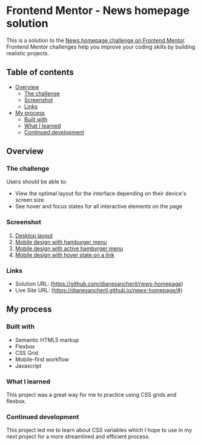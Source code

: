 # Frontend Mentor - News homepage solution

This is a solution to the [News homepage challenge on Frontend Mentor](https://www.frontendmentor.io/challenges/news-homepage-H6SWTa1MFl). Frontend Mentor challenges help you improve your coding skills by building realistic projects.

## Table of contents

- [Overview](#overview)
  - [The challenge](#the-challenge)
  - [Screenshot](#screenshot)
  - [Links](#links)
- [My process](#my-process)
  - [Built with](#built-with)
  - [What I learned](#what-i-learned)
  - [Continued development](#continued-development)


## Overview


  ### The challenge

  Users should be able to:

  - View the optimal layout for the interface depending on their device's screen size
  - See hover and focus states for all interactive elements on the page


  ### Screenshot

  1. [Desktop layout](./Screenshots/Screenshot%202023-03-22%20at%2016.13.19.png)
  2. [Mobile design with hamburger menu](./Screenshots/Screenshot%202023-03-22%20at%2016.13.50.png)
  3. [Mobile design with active hambyrger menu](./Screenshots/Screenshot%202023-03-22%20at%2016.14.06.png)
  4. [Mobile design with hover state on a link](./Screenshots/Screenshot%202023-03-22%20at%2016.14.37.png)


  ### Links

  - Solution URL: (https://github.com/dianesancheril/news-homepage)
  - Live Site URL: (https://dianesancheril.github.io/news-homepage/#)


## My process


  ### Built with

  - Semantic HTML5 markup
  - Flexbox
  - CSS Grid
  - Mobile-first workflow
  - Javascript


  ### What I learned

  This project was a great way for me to practice using CSS grids and flexbox.


  ### Continued development

  This project led me to learn about CSS variables which I hope to use in my next project for a more streamlined and efficient process.

